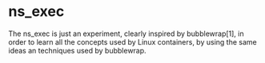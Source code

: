 ns_exec
=======

The ns_exec is just an experiment, clearly inspired by bubblewrap[1], in order
to learn all the concepts used by Linux containers, by using the same ideas an
techniques used by bubblewrap.
